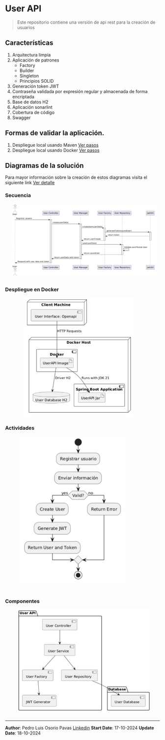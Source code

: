 # User API

> Este repositorio contiene una versión de api rest para la creación de usuarios

## Características
1. Arquitectura limpia
2. Aplicación de patrones
    - Factory
    - Builder
    - Singleton
    - Principios SOLID
3. Generación token JWT
4. Contraseña validada por expresión regular y almacenada de forma encriptada
5. Base de datos H2
6. Aplicación sonarlint
7. Cobertura de código
8. Swagger

## Formas de validar la aplicación.

1. Despliegue local usando Maven [Ver pasos](README-Maven.md)
2. Despliegue local usando Docker [Ver pasos](README-DOCKER.md)

## Diagramas de la solución

Para mayor información sobre la creación de estos diagramas visita el siguiente link [Ver detalle](README-UML.md)

### **Secuencia**
![](doc/10_Diagrama_secuencia.png)
### **Despliegue en Docker**
![](doc/11_Diagrama_de_despliegue.png)
### **Actividades**
![](doc/12_Diagrama_de_actividades.png)
### **Componentes**
![](doc/13_Diagrama_de_componentes.png)

---

**Author**: Pedro Luis Osorio Pavas [Linkedin](www.linkedin.com/in/pedro-luis-osorio-pavas-68b3a7106)
**Start Date**: 17-10-2024
**Update Date**: 18-10-2024